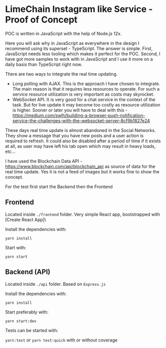 # LimeChain Instagram like Service - Proof of Concept

POC is written in JavaScript with the help of Node.js 12x.

Here you will ask why in JavaScript as everywhere in the design I recommend using its superset - TypeScript.
The answer is simple. First, JavaScript needs less tooling which makes it perfect for the POC. Second, I have got more samples
to work with in JavaScript and I use it more on a daily basis than TypeScript right now.

There are two ways to integrate the real time updating.
- Long polling with AJAX. This is the approach I have chosen to integrate. The main reason is that it requires less resources to operate.
For such a service resource utilization is very important as costs may skyrocket.
- WebSocket API. It is very good for a chat service in the context of the task. But for live update it may become too costly as resource utilization is higher.
Sooner or later you will have to deal with this - https://medium.com/swlh/building-a-browser-push-notification-service-the-challenges-with-the-websocket-server-8cf9b1827e24

These days real time update is almost abandoned in the Social Networks. They show a message that you have new posts and a user action is required to refresh.
It could also be disabled after a period of time if it exists at all, as user may have left his tab open which may result in heavy loads, etc...

I have used the Blockchain Data API - https://www.blockchain.com/api/blockchain_api as source of data for the real time update.
Yes it is not a feed of images but it works fine to show the concept.

For the test first start the Backend then the Frontend

## Frontend

Located inside `./frontend` folder. Very simple React app, bootstrapped with [Create React App]\

Install the dependencies with:

`yarn install`

Start with:

`yarn start`

## Backend (API)

Located inside `./api` folder. Based on `Express.js`

Install the dependencies with:

`yarn install`

Start preferably with:

`yarn start:dev`

Tests can be started with:

`yarn:test` or `yarn test:quick` with or without coverage
